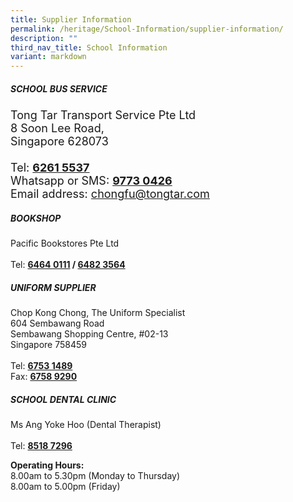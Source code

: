 ```yaml
---
title: Supplier Information
permalink: /heritage/School-Information/supplier-information/
description: ""
third_nav_title: School Information
variant: markdown
---
```

<h5><strong>SCHOOL BUS SERVICE</strong></h5>
<div style="font-size:18px">Tong Tar Transport Service Pte Ltd<br>
8 Soon Lee Road,<br>
Singapore 628073<br><br>Tel: <b><u>6261 5537</u></b><br>
Whatsapp or SMS: <b><u>9773 0426</u></b><br>
Email address: <a href="chongfu@tongtar.com" target="_blank" rel="noopener noreferrer">chongfu@tongtar.com</a></div>

<h5><strong>BOOKSHOP</strong></h5>
Pacific Bookstores Pte Ltd<br><br>
Tel: <b><u>6464 0111</u> / <u>6482 3564</u></b>

<h5><strong>UNIFORM SUPPLIER</strong></h5>
Chop Kong Chong, The Uniform Specialist<br>
604 Sembawang Road<br>
Sembawang Shopping Centre, #02-13<br>
Singapore 758459<br><br>
Tel: <b><u>6753 1489</u></b><br>
Fax: <b><u>6758 9290</u></b><br>

<h5><strong>SCHOOL DENTAL CLINIC</strong></h5>
Ms Ang Yoke Hoo (Dental Therapist)<br><br>
Tel: <b><u>8518 7296</u></b><br>

<b>Operating Hours:</b><br>
8.00am to 5.30pm (Monday to Thursday)<br>
8.00am to 5.00pm (Friday)